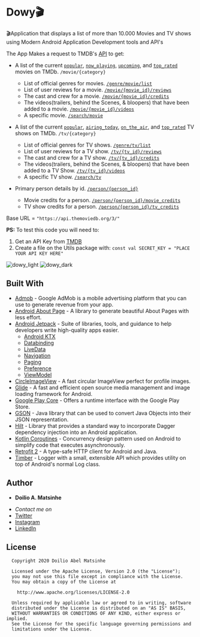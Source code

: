 # Dowy🎬
🎬Application that displays a list of more than 10.000 Movies and TV shows using Modern Android Application Development tools and API's

The App Makes a request to TMDB's [API](https://www.themoviedb.org/documentation/api) to get:
  
- A list of the current [`popular`](https://developers.themoviedb.org/3/movies/get-popular-movies), [`now_playing`](https://developers.themoviedb.org/3/movies/get-now-playing), [`upcoming`](https://developers.themoviedb.org/3/movies/get-upcoming), and [`top_rated`](https://developers.themoviedb.org/3/movies/get-top-rated-movies) movies on TMDb. `/movie/{category}`
  - List of official genres for movies. [`/genre/movie/list`](https://developers.themoviedb.org/3/genres/get-movie-list)
  - List of user reviews for a movie. [`/movie/{movie_id}/reviews`](https://developers.themoviedb.org/3/movies/get-movie-reviews)
  - The cast and crew for a movie. [`/movie/{movie_id}/credits`](https://developers.themoviedb.org/3/movies/get-movie-credits)
  - The videos(trailers, behind the Scenes, & bloopers) that have been added to a movie. [`/movie/{movie_id}/videos`](https://developers.themoviedb.org/3/movies/get-movie-videos)
  - A specific movie. [`/search/movie`](https://developers.themoviedb.org/3/search/search-movies)
  
- A list of the current [`popular`](https://developers.themoviedb.org/3/tv/get-popular-tv-shows), [`airing_today`](https://developers.themoviedb.org/3/tv/get-tv-airing-today), [`on_the_air`](https://developers.themoviedb.org/3/tv/get-tv-on-the-air), and [`top_rated`](https://developers.themoviedb.org/3/tv/get-top-rated-tv) TV shows on TMDb. `/tv/{category}`
  - List of official genres for TV shows. [`/genre/tv/list`](https://developers.themoviedb.org/3/genres/get-tv-list)
  - List of user reviews for a TV show. [`/tv/{tv_id}/reviews`](https://developers.themoviedb.org/3/tv/get-tv-reviews)
  - The cast and crew for a TV show. [`/tv/{tv_id}/credits`](https://developers.themoviedb.org/3/tv/get-tv-credits)
  - The videos(trailers, behind the Scenes, & bloopers) that have been added to a TV Show. [`/tv/{tv_id}/videos`](https://developers.themoviedb.org/3/tv/get-tv-videos)
  - A specific TV show. [`/search/tv`](https://developers.themoviedb.org/3/search/search-tv-shows)
  
- Primary person details by id. [`/person/{person_id}`](https://developers.themoviedb.org/3/people/get-person-details)
  - Movie credits for a person. [`/person/{person_id}/movie_credits`](https://developers.themoviedb.org/3/people/get-person-movie-credits)
  - TV show credits for a person. [`/person/{person_id}/tv_credits`](https://developers.themoviedb.org/3/people/get-person-tv-credits)

Base URL = `"https://api.themoviedb.org/3/"`

**PS:** To test this code you will need to:
1. Get an API Key from [TMDB](https://www.themoviedb.org/documentation/api)
2. Create a file on the Utils package with: 
`const val SECRET_KEY = "PLACE YOUR API KEY HERE"`

![dowy_light](https://user-images.githubusercontent.com/38020305/105013821-4f544500-5a48-11eb-99bd-ecaf6d420df9.jpg)
![dowy_dark](https://user-images.githubusercontent.com/38020305/105013807-4bc0be00-5a48-11eb-997c-709c887e9408.jpg)



## Built With

* [Admob](https://developers.google.com/admob) - Google AdMob is a mobile advertising platform that you can use to generate revenue from your app.
* [Android About Page](https://github.com/medyo/android-about-page) - A library to generate beautiful About Pages with less effort.
* [Android Jetpack](https://developer.android.com/jetpack/?gclid=Cj0KCQjwhJrqBRDZARIsALhp1WQBmjQ4WUpnRT4ETGGR1T_rQG8VU3Ta_kVwiznZASR5y4fgPDRYFqkaAhtfEALw_wcB) - Suite of libraries, tools, and guidance to help developers write high-quality apps easier.
  * [Android KTX](https://developer.android.com/kotlin/ktx)
  * [Databinding](https://developer.android.com/jetpack/androidx/releases/databinding)
  * [LiveData](https://developer.android.com/topic/libraries/architecture/livedata)
  * [Navigation](https://developer.android.com/jetpack/androidx/releases/navigation)
  * [Paging](https://developer.android.com/jetpack/androidx/releases/paging)
  * [Preference](https://developer.android.com/jetpack/androidx/releases/preference)
  * [ViewModel](https://developer.android.com/topic/libraries/architecture/viewmodel)
* [CircleImageView](https://github.com/hdodenhof/CircleImageView) - A fast circular ImageView perfect for profile images.
* [Glide](https://github.com/bumptech/glide) - A fast and efficient open source media management and image loading framework for Android.
* [Google Play Core](https://developer.android.com/guide/playcore) - Offers a runtime interface with the Google Play Store.
* [GSON](https://github.com/google/gson) - Java library that can be used to convert Java Objects into their JSON representation.
* [Hilt](https://developer.android.com/training/dependency-injection/hilt-android) - Library that provides a standard way to incorporate Dagger dependency injection into an Android application.
* [Kotlin Coroutines](https://developer.android.com/kotlin/coroutines) - Concurrency design pattern used on Android to simplify code that executes asynchronously.
* [Retrofit 2](https://github.com/square/retrofit) - A type-safe HTTP client for Android and Java.
* [Timber](https://github.com/JakeWharton/timber) - Logger with a small, extensible API which provides utility on top of Android's normal Log class.



## Author

* **Doilio A. Matsinhe**  
- *Contact me on*
- [Twitter](https://twitter.com/DoilioMatsinhe)
- [Instagram](https://www.instagram.com/doiliomatsinhe/)
- [LinkedIn](https://www.linkedin.com/in/doilio-matsinhe)


## License

      Copyright 2020 Doilio Abel Matsinhe

      Licensed under the Apache License, Version 2.0 (the "License");
      you may not use this file except in compliance with the License.
      You may obtain a copy of the License at

        http://www.apache.org/licenses/LICENSE-2.0

      Unless required by applicable law or agreed to in writing, software
      distributed under the License is distributed on an "AS IS" BASIS,
      WITHOUT WARRANTIES OR CONDITIONS OF ANY KIND, either express or implied.
      See the License for the specific language governing permissions and
      limitations under the License.

